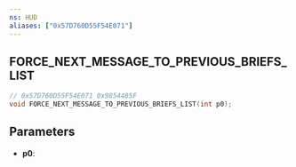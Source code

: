 ```yaml
---
ns: HUD
aliases: ["0x57D760D55F54E071"]
---
```

## FORCE_NEXT_MESSAGE_TO_PREVIOUS_BRIEFS_LIST

```c
// 0x57D760D55F54E071 0x9854485F
void FORCE_NEXT_MESSAGE_TO_PREVIOUS_BRIEFS_LIST(int p0);
```

## Parameters
* **p0**: 

